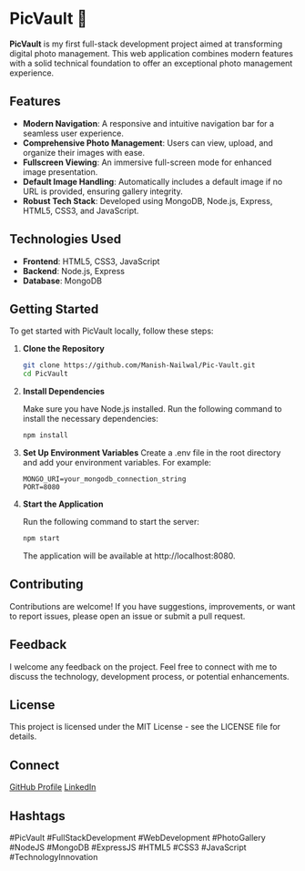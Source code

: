 # PicVault 📸

**PicVault** is my first full-stack development project aimed at transforming digital photo management. This web application combines modern features with a solid technical foundation to offer an exceptional photo management experience.

## Features

- **Modern Navigation**: A responsive and intuitive navigation bar for a seamless user experience.
- **Comprehensive Photo Management**: Users can view, upload, and organize their images with ease.
- **Fullscreen Viewing**: An immersive full-screen mode for enhanced image presentation.
- **Default Image Handling**: Automatically includes a default image if no URL is provided, ensuring gallery integrity.
- **Robust Tech Stack**: Developed using MongoDB, Node.js, Express, HTML5, CSS3, and JavaScript.

## Technologies Used

- **Frontend**: HTML5, CSS3, JavaScript
- **Backend**: Node.js, Express
- **Database**: MongoDB

## Getting Started

To get started with PicVault locally, follow these steps:

1. **Clone the Repository**

   ```bash
   git clone https://github.com/Manish-Nailwal/Pic-Vault.git
   cd PicVault

2. **Install Dependencies**

   Make sure you have Node.js installed. Run the following command to install the necessary       dependencies:

   ```bash
   npm install
   ```
3. **Set Up Environment Variables**
   Create a .env file in the root directory and add your environment variables. For example:
   ```plaintext
   MONGO_URI=your_mongodb_connection_string
   PORT=8080
   ```

4. **Start the Application**

   Run the following command to start the server:

   ```bash
   npm start
   ```
   The application will be available at http://localhost:8080.


## Contributing
Contributions are welcome! If you have suggestions, improvements, or want to report issues, please open an issue or submit a pull request.

## Feedback
I welcome any feedback on the project. Feel free to connect with me to discuss the technology, development process, or potential enhancements.

## License
This project is licensed under the MIT License - see the LICENSE file for details.

## Connect
[GitHub Profile](https://github.com/Manish-Nailwal)
[LinkedIn](https://www.linkedin.com/in/manish-nailwal/)

## Hashtags
#PicVault #FullStackDevelopment #WebDevelopment #PhotoGallery #NodeJS #MongoDB #ExpressJS #HTML5 #CSS3 #JavaScript #TechnologyInnovation
